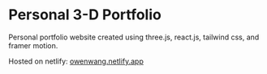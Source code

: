 # Personal 3-D Portfolio

Personal portfolio website created using three.js, react.js, tailwind css, and framer motion.

Hosted on netlify: <a href="owenwang.netlify.app" target="_blank">owenwang.netlify.app</a>
